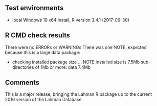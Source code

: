 ## Test environments
* local Windows 10 x64 install, R version 3.4.1 (2017-06-30)

## R CMD check results
There were no ERRORs or WARNINGs
There was one NOTE, expected because this is a large data package:
* checking installed package size ... NOTE
  installed size is  7.5Mb
  sub-directories of 1Mb or more:
    data   7.4Mb


## Comments
This is a major release, bringing the Lahman R package up to the current 2016
version of the Lahman Database.

